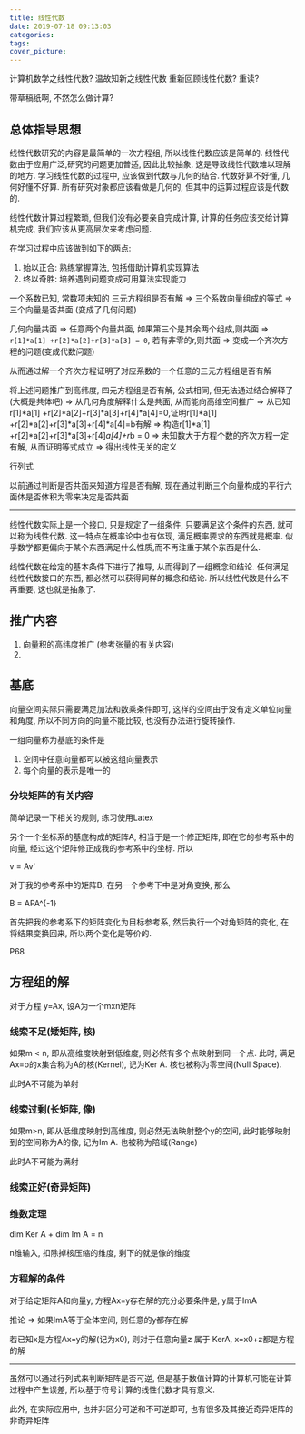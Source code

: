 ```yaml
---
title: 线性代数
date: 2019-07-18 09:13:03
categories: 
tags:
cover_picture:
---
```


计算机数学之线性代数?
温故知新之线性代数
重新回顾线性代数?
重读?


带草稿纸啊, 不然怎么做计算?


总体指导思想
---------------

线性代数研究的内容是最简单的一次方程组, 所以线性代数应该是简单的. 线性代数由于应用广泛,研究的问题更加普适, 因此比较抽象, 这是导致线性代数难以理解的地方. 学习线性代数的过程中, 应该做到代数与几何的结合. 代数好算不好懂, 几何好懂不好算. 所有研究对象都应该看做是几何的, 但其中的运算过程应该是代数的.

线性代数计算过程繁琐, 但我们没有必要亲自完成计算, 计算的任务应该交给计算机完成, 我们应该从更高层次来考虑问题.

在学习过程中应该做到如下的两点:
1. 始以正合: 熟练掌握算法, 包括借助计算机实现算法
2. 终以奇胜: 培养遇到问题变成可用算法实现能力

 

一个系数已知, 常数项未知的
三元方程组是否有解  => 三个系数向量组成的等式   => 三个向量是否共面 (变成了几何问题) 

几何向量共面  => 任意两个向量共面, 如果第三个是其余两个组成,则共面  => `r[1]*a[1] +r[2]*a[2]+r[3]*a[3] = 0`, 若有非零的r,则共面
             => 变成一个齐次方程的问题(变成代数问题) 

从而通过解一个齐次方程证明了对应系数的一个任意的三元方程组是否有解


将上述问题推广到高纬度, 四元方程组是否有解, 公式相同, 但无法通过结合解释了(大概是共体吧) => 从几何角度解释什么是共面, 从而能向高维空间推广
=> 从已知r[1]*a[1] +r[2]*a[2]+r[3]*a[3]+r[4]*a[4]=0,证明r[1]*a[1] +r[2]*a[2]+r[3]*a[3]+r[4]*a[4]=b有解 
=> 构造r[1]*a[1] +r[2]*a[2]+r[3]*a[3]+r[4]*a[4]+r*b = 0
=> 未知数大于方程个数的齐次方程一定有解, 从而证明等式成立
=> 得出线性无关的定义

行列式

以前通过判断是否共面来知道方程是否有解, 现在通过判断三个向量构成的平行六面体是否体积为零来决定是否共面

--------------------------------------------------------

线性代数实际上是一个接口, 只是规定了一组条件, 只要满足这个条件的东西, 就可以称为线性代数. 这一特点在概率论中也有体现, 满足概率要求的东西就是概率. 似乎数学都更偏向于某个东西满足什么性质,而不再注重于某个东西是什么.

线性代数在给定的基本条件下进行了推导, 从而得到了一组概念和结论. 任何满足线性代数接口的东西, 都必然可以获得同样的概念和结论. 所以线性代数是什么不再重要, 这也就是抽象了.

推广内容
----------
1. 向量积的高纬度推广 (参考张量的有关内容)
2. 


基底
------

向量空间实际只需要满足加法和数乘条件即可, 这样的空间由于没有定义单位向量和角度, 所以不同方向的向量不能比较, 也没有办法进行旋转操作.



一组向量称为基底的条件是
1. 空间中任意向量都可以被这组向量表示
2. 每个向量的表示是唯一的 



### 分块矩阵的有关内容

简单记录一下相关的规则, 练习使用Latex

另个一个坐标系的基底构成的矩阵A, 相当于是一个修正矩阵, 即在它的参考系中的向量, 经过这个矩阵修正成我的参考系中的坐标. 所以

v = Av'

对于我的参考系中的矩阵B, 在另一个参考下中是对角变换, 那么

B = APA^{-1}

首先把我的参考系下的矩阵变化为目标参考系, 然后执行一个对角矩阵的变化, 在将结果变换回来, 所以两个变化是等价的. 


P68

方程组的解
--------------

对于方程 y=Ax, 设A为一个mxn矩阵

### 线索不足(矮矩阵, 核)

如果m < n, 即从高维度映射到低维度, 则必然有多个点映射到同一个点. 此时, 满足Ax=o的x集合称为A的核(Kernel), 记为Ker A. 核也被称为零空间(Null Space).

此时A不可能为单射

### 线索过剩(长矩阵, 像)

如果m>n, 即从低维度映射到高维度, 则必然无法映射整个y的空间, 此时能够映射到的空间称为A的像, 记为Im A. 也被称为陪域(Range)

此时A不可能为满射

### 线索正好(奇异矩阵)


### 维数定理

dim Ker A + dim Im A = n

n维输入, 扣除掉核压缩的维度, 剩下的就是像的维度


### 方程解的条件

对于给定矩阵A和向量y, 方程Ax=y存在解的充分必要条件是, y属于ImA

推论 => 如果ImA等于全体空间, 则任意的y都存在解

若已知x是方程Ax=y的解(记为x0), 则对于任意向量z 属于 KerA, x=x0+z都是方程的解


-----

虽然可以通过行列式来判断矩阵是否可逆, 但是基于数值计算的计算机可能在计算过程中产生误差, 所以基于符号计算的线性代数才具有意义.

此外, 在实际应用中, 也并非区分可逆和不可逆即可, 也有很多及其接近奇异矩阵的非奇异矩阵



